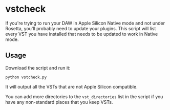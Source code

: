 # vstcheck

If you're trying to run your DAW in Apple Silicon Native mode and not under Rosetta, you'll probably need to update your plugins. This script will list every VST you have installed that needs to be updated to work in Native mode.

## Usage

Download the script and run it:

`python vstcheck.py`

It will output all the VSTs that are not Apple Silicon compatible.

You can add more directories to the `vst_directories` list in the script if you have any non-standard places that you keep VSTs.